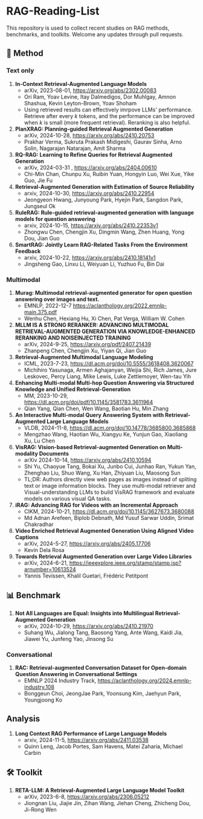 # RAG-Reading-List

This repository is used to collect recent studies on RAG methods, benchmarks, and toolkits. Welcome any updates through pull requests.

## 📄 Method

### Text only

1. **In-Context Retrieval-Augmented Language Models**
   - arXiv, 2023-08-01, https://arxiv.org/abs/2302.00083
   - Ori Ram, Yoav Levine, Itay Dalmedigos, Dor Muhlgay, Amnon Shashua, Kevin Leyton-Brown, Yoav Shoham
   - Using retrieved results can effectively imrpove LLMs' performance. Retrieve after every $k$ tokens, and the performance can be improved when $k$ is small (more frequent retrieval). Reranking is also helpful.
2. **PlanXRAG: Planning-guided Retrieval Augmented Generation**
   - arXiv, 2024-10-28, https://arxiv.org/abs/2410.20753
   - Prakhar Verma, Sukruta Prakash Midigeshi, Gaurav Sinha, Arno Solin, Nagarajan Natarajan, Amit Sharma
3. **RQ-RAG: Learning to Refine Queries for Retrieval Augmented Generation**
   - arXiv, 2024-03-31 , https://arxiv.org/abs/2404.00610
   - Chi-Min Chan, Chunpu Xu, Ruibin Yuan, Hongyin Luo, Wei Xue, Yike Guo, Jie Fu
4. **Retrieval-Augmented Generation with Estimation of Source Reliability**
   - arxiv, 2024-10-30, https://arxiv.org/abs/2410.22954
   - Jeongyeon Hwang, Junyoung Park, Hyejin Park, Sangdon Park, Jungseul Ok
5. **RuleRAG: Rule-guided retrieval-augmented generation with language models for question answering**
   - arxiv, 2024-10-15, https://arxiv.org/abs/2410.22353v1
   - Zhongwu Chen, Chengjin Xu, Dingmin Wang, Zhen Huang, Yong Dou, Jian Guo
6. **SmartRAG: Jointly Learn RAG-Related Tasks From the Environment Feedback**
   - arxiv, 2024-10-22, https://arxiv.org/abs/2410.18141v1
   - Jingsheng Gao, Linxu Li, Weiyuan Li, Yuzhuo Fu, Bin Dai

### Multimodal
1. **Murag: Multimodal retrieval-augmented generator for open question answering over images and text.**
   - EMNLP, 2022-12-7 https://aclanthology.org/2022.emnlp-main.375.pdf
   - Wenhu Chen, Hexiang Hu, Xi Chen, Pat Verga, William W. Cohen
2. **MLLM IS A STRONG RERANKER: ADVANCING MULTIMODAL RETRIEVAL-AUGMENTED GENERATION VIA KNOWLEDGE-ENHANCED RERANKING AND NOISEINJECTED TRAINING**
   - arXiv, 2024-9-25, https://arxiv.org/pdf/2407.21439 
   - Zhanpeng Chen, Chengjin Xu, Yiyan Qi, Jian Guo
3. **Retrieval-Augmented Multimodal Language Modeling**
   - ICML, 2023-7-23, https://dl.acm.org/doi/10.5555/3618408.3620067 
   - Michihiro Yasunaga, Armen Aghajanyan, Weijia Shi, Rich James, Jure Leskovec, Percy Liang, Mike Lewis, Luke Zettlemoyer, Wen-tau Yih
4. **Enhancing Multi-modal Multi-hop Question Answering via Structured Knowledge and Unified Retrieval-Generation**
   - MM, 2023-10-29, https://dl.acm.org/doi/pdf/10.1145/3581783.3611964
   - Qian Yang, Qian Chen, Wen Wang, Baotian Hu, Min Zhang
5. **An Interactive Multi-modal Query Answering System with Retrieval-Augmented Large Language Models**
   - VLDB, 2024-11-8, https://dl.acm.org/doi/10.14778/3685800.3685868 
   - Mengzhao Wang, Haotian Wu, Xiangyu Ke, Yunjun Gao, Xiaoliang Xu, Lu Chen
6. **VisRAG: Vision-based Retrieval-augmented Generation on Multi-modality Documents**
   - arXiv 2024-10-14, https://arxiv.org/abs/2410.10594
   - Shi Yu, Chaoyue Tang, Bokai Xu, Junbo Cui, Junhao Ran, Yukun Yan, Zhenghao Liu, Shuo Wang, Xu Han, Zhiyuan Liu, Maosong Sun
   - TL;DR: Authors directly view web pages as images instead of spliting text or image information blocks. They use multi-modal retriever and Visual-understanding LLMs to build VisRAG framework and evaluate models on various visual QA tasks.
7. **iRAG: Advancing RAG for Videos with an Incremental Approach**
   - CIKM, 2024-10-21, https://dl.acm.org/doi/10.1145/3627673.3680088
   - Md Adnan Arefeen, Biplob Debnath, Md Yusuf Sarwar Uddin, Srimat Chakradhar
8. **Video Enriched Retrieval Augmented Generation Using Aligned Video Captions**
   - arXiv, 2024-5-27, https://arxiv.org/abs/2405.17706
   - Kevin Dela Rosa
9. **Towards Retrieval Augmented Generation over Large Video Libraries**
   - arXiv, 2024-6-21, https://ieeexplore.ieee.org/stamp/stamp.jsp?arnumber=10613524
   - Yannis Tevissen, Khalil Guetari, Frédéric Petitpont


## 📊 Benchmark
1. **Not All Languages are Equal: Insights into Multilingual Retrieval-Augmented Generation**
   - arXiv, 2024-10-29, https://arxiv.org/abs/2410.21970
   - Suhang Wu, Jialong Tang, Baosong Yang, Ante Wang, Kaidi Jia, Jiawei Yu, Junfeng Yao, Jinsong Su


### Conversational
1. **RAC: Retrieval-augmented Conversation Dataset for Open-domain Question Answering in Conversational Settings**
   - EMNLP 2024 Industry Track, https://aclanthology.org/2024.emnlp-industry.108
   - Bonggeun Choi, JeongJae Park, Yoonsung Kim, Jaehyun Park, Youngjoong Ko

## Analysis
1. **Long Context RAG Performance of Large Language Models**
   - arxiv, 2024-11-5, https://arxiv.org/abs/2411.03538
   - Quinn Leng, Jacob Portes, Sam Havens, Matei Zaharia, Michael Carbin

## 🛠️ Toolkit
1. **RETA-LLM: A Retrieval-Augmented Large Language Model Toolkit**
   - arXiv, 2023-6-8, https://arxiv.org/abs/2306.05212
   - Jiongnan Liu, Jiajie Jin, Zihan Wang, Jiehan Cheng, Zhicheng Dou, Ji-Rong Wen

